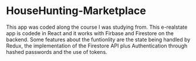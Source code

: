 # HouseHunting-Marketplace

This app was coded along the course I was studying from. This e-realstate app is codede in React and it works with Firbase and Firestore on the backend. Some features about the funtionlity are the state being handled by Redux, the implementation of the Firestore API plus Authentication through hashed passwords and the use of tokens.  
